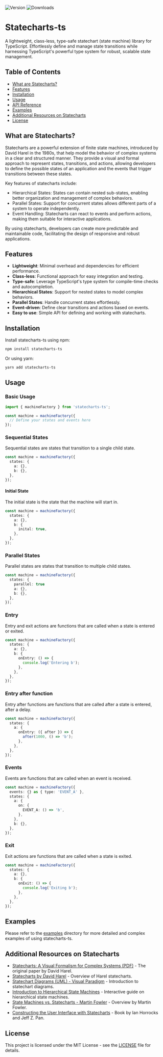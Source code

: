 ![Version](https://img.shields.io/npm/v/statecharts-ts)
![Downloads](https://img.shields.io/npm/dt/statecharts-ts)

# Statecharts-ts

A lightweight, class-less, type-safe statechart (state machine) library for TypeScript. Effortlessly define and manage state transitions while harnessing TypeScript's powerful type system for robust, scalable state management.

## Table of Contents

- [What are Statecharts?](#what-are-statecharts)
- [Features](#features)
- [Installation](#installation)
- [Usage](#usage)
- [API Reference](#api-reference)
- [Examples](#examples)
- [Additional Resources on Statecharts](#additional-resources-on-statecharts)
- [License](#license)

## What are Statecharts?

Statecharts are a powerful extension of finite state machines, introduced by David Harel in the 1980s, that help model the behavior of complex systems in a clear and structured manner. They provide a visual and formal approach to represent states, transitions, and actions, allowing developers to define the possible states of an application and the events that trigger transitions between these states.

Key features of statecharts include:

- Hierarchical States: States can contain nested sub-states, enabling better organization and management of complex behaviors.
- Parallel States: Support for concurrent states allows different parts of a system to operate independently.
- Event Handling: Statecharts can react to events and perform actions, making them suitable for interactive applications.

By using statecharts, developers can create more predictable and maintainable code, facilitating the design of responsive and robust applications.

## Features

- **Lightweight**: Minimal overhead and dependencies for efficient performance.
- **Class-less**: Functional approach for easy integration and testing.
- **Type-safe**: Leverage TypeScript's type system for compile-time checks and autocompletion.
- **Hierarchical States**: Support for nested states to model complex behaviors.
- **Parallel States**: Handle concurrent states effortlessly.
- **Event-driven**: Define clear transitions and actions based on events.
- **Easy to use**: Simple API for defining and working with statecharts.

## Installation

Install statecharts-ts using npm:

```bash
npm install statecharts-ts
```

Or using yarn:

```bash
yarn add statecharts-ts
```

## Usage

### Basic Usage

```typescript
import { machineFactory } from 'statecharts-ts';

const machine = machineFactory({
  // Define your states and events here
});
```

### Sequential States

Sequential states are states that transition to a single child state.

```typescript
const machine = machineFactory({
  states: {
    a: {},
    b: {},
  },
});
```

#### Initial State

The initial state is the state that the machine will start in.

```typescript
const machine = machineFactory({
  states: {
    a: {},
    b: {
      inital: true,
    },
  },
});
```

### Parallel States

Parallel states are states that transition to multiple child states.

```typescript
const machine = machineFactory({
  states: {
    parallel: true
    a: {},
    b: {},
  },
});
```

### Entry

Entry and exit actions are functions that are called when a state is entered or exited.

```typescript
const machine = machineFactory({
  states: {
    a: {},
    b: {
      onEntry: () => {
        console.log('Entering b');
      },
    },
  },
});
```

### Entry after function

Entry after functions are functions that are called after a state is entered, after a delay.

```typescript
const machine = machineFactory({
  states: {
    a: {
      onEntry: ({ after }) => {
        after(1000, () => 'b');
      },
    },
  },
});
```

### Events

Events are functions that are called when an event is received.

```typescript
const machine = machineFactory({
  events: {} as { type: 'EVENT_A' },
  states: {
    a: {
      on: {
        EVENT_A: () => 'b',
      },
    },
    b: {},
  },
});
```

### Exit

Exit actions are functions that are called when a state is exited.

```typescript
const machine = machineFactory({
  states: {
    a: {},
    b: {
      onExit: () => {
        console.log('Exiting b');
      },
    },
  },
});
```

## Examples

Please refer to the [examples](src/examples) directory for more detailed and complex examples of using statecharts-ts.

## Additional Resources on Statecharts

- [Statecharts: A Visual Formalism for Complex Systems](https://www.inf.ed.ac.uk/teaching/courses/seoc/2005_2006/resources/statecharts.pdf)[ (PDF)](https://www.inf.ed.ac.uk/teaching/courses/seoc/2005_2006/resources/statecharts.pdf) - The original paper by David Harel.
- [Statecharts by David Harel](https://www.sciencedirect.com/science/article/abs/pii/0167642387900359) - Overview of Harel statecharts.
- [Statechart Diagrams (UML)](https://www.visual-paradigm.com/guide/uml-unified-modeling-language/what-is-state-diagram/)[ - Visual Paradigm](https://www.visual-paradigm.com/guide/uml-unified-modeling-language/what-is-state-diagram/) - Introduction to statechart diagrams.
- [Introduction to Hierarchical State Machines](https://statecharts.github.io/) - Interactive guide on hierarchical state machines.
- [State Machines vs. Statecharts](https://martinfowler.com/articles/state-machines.html)[ - Martin Fowler](https://martinfowler.com/articles/state-machines.html) - Overview by Martin Fowler.
- [Constructing the User Interface with Statecharts](https://archive.org/details/isbn_9780201342789) - Book by Ian Horrocks and Jeff Z. Pan.

## License

This project is licensed under the MIT License - see the [LICENSE](LICENSE) file for details.
